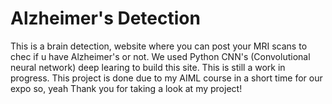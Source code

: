 # Alzheimer's Detection 

This is a brain detection, website where you can post your MRI scans to chec if u have Alzheimer's or not. 
We used Python CNN's (Convolutional neural network) deep learing to build this site. This is still a work in progress.
This project is done due to my AIML course in a short time for our expo so, yeah Thank you for taking a look at my project!
